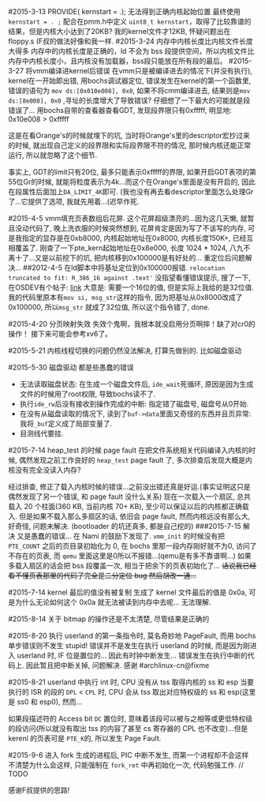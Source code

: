 #2015-3-13 PROVIDE( kernstart = .); 无法得到正确内核起始位置
最终使用`kernstart = . ;` 配合在pmm.h中定义 `uint8_t kernstart`，取得了比较靠谱的结果，但是内核大小达到了20KB? 我的kernel文件才12KB, 怀疑问题出在 floppy.s (F叔的做法好像和我一样.
#2015-3-24 内存中内核长度比内核文件长度大得多
内存中的内核长度是正确的，ld 不会为 bss 段提供空间，所以内核文件比内存中内核长度小，且内核没有加载器，bss段只能放在所有段的最后。
#2015-3-27 将vmm编译进kernel后错误
在vmm只是被编译进去的情况下(并没有执行), kernel在一开始即出错, 用bochs调试器定位, 错误发生在kernel的第一个函数里, 错误的语句为 `mov ds:[0x010e008], 0x0`, 如果不将cmm编译进去, 结果则是`mov ds:[8e008], 0x0` ,寻址的长度增大了导致错误? 仔细想了一下最大的可能就是段错误了...
用bochs自带的查看器查看GDT, 发现段界限只有0xfffff, 明显地: 0x10e008 > 0xfffff

这是在看Orange's的时候就埋下的坑, 当时将Orange's里的descriptor宏抄过来的时候, 就出现自己定义的段界限和实际段界限不符的情况, 那时候内核还能正常运行, 所以就忽略了这个细节.

 事实上, GDT的limit只有20位, 最多只能表示0xfffff的界限, 如果开启GDT表项的第55位Gr的时候, 就能将粒度表示为4k...而这个在Orange's里面是没有开启的, 因此在段属性后面加上`DA_LIMIT_4K`即可.
 (我也没有再去看descriptor里面怎么处理Gr了...它提供了选项, 我就先用着...(迟早作死.

#2015-4-5 vmm填充页表数组后花屏.
这个花屏超级漂亮的...因为这几天懒, 就暂且没动代码了, 晚上洗衣服的时候突然想到, 花屏肯定是因为写了不该写的内存, 可是我指定的显存是在0xb8000, 内核起始地址在0x8000, 内核长度150K+, 已经互相覆盖了. 刚查了一下pte_kern起始地址在0x8e000, 长度 1024 * 1024, 八九不离十了...又是以前挖下的坑, 把内核移到0x100000是有好处的...
重定位后问题解决...
##2012-4-5 在ld脚本中将基址定位到0x100000报错.
`relocation truncated to fit: R_386_16 against .text'`
没指望看懂错误提示, 搜了一下, 在OSDEV有个帖子:
[link](http://forum.osdev.org/viewtopic.php?f=1&t=13848)
大意是: 需要一个16位的值, 但是实际上我给的是32位值.
我的代码里原本有`mov si, msg_str`这样的指令, 因为把基址从0x8000改成了0x100000, 所以`msg_str`
就成了32位值, 所以这个指令错了, done.

#2015-4-20 分页映射失效
失效个鬼啊，我根本就没启用分页啊摔！缺了对cr0的操作！
接下来可能会参考xv6了。

#2015-5-21
内核线程切换的问题仍然没法解决, 打算先做别的.
比如磁盘驱动

#2015-5-30 磁盘驱动
都是些愚蠢的错误
* 无法读取磁盘状态: 在生成一个磁盘文件后, `ide_wait`死循环, 原因是因为生成文件的时候用了root权限, 导致bochs读不了.
* 执行`ide_rw`后没有接收到操作完成的中断: 指定错了磁盘号, 磁盘号从0开始.
* 在没有从磁盘读取的情况下, 读到了`buf->data`里面又奇怪的东西并且页异常:
我将`_buf`定义成了局部变量了.
* 目测线代要挂.

#2015-7-14 heap_test 的时候 page fault
在把文件系统相关代码编译入内核的时候, 偶然发现之前工作良好的 `heap_test` page fault 了, 多次排查后发现大概是内核没有完全没读入内存?

经过排查, 修正了载入内核时候的错误...之前没出错还真是好运.(事实证明这只是偶然发现了另一个错误, 和 page fault 没什么关系)
现在一次载入一个扇区, 总共载入 20 个柱面(360 KB, 当前内核 70+ KB), 至少可以保证以后的内核都正确载入.
但是如果不载入那么多扇区的话, 依旧会 page fault, 然而内核远没有那么大, 好奇怪, 问题未解决.
(bootloader 的坑还真多, 都是自己挖的)
###2015-7-15 解决
又是愚蠢的错误... 在 Nami 的鼓励下发现了. `vmm_init` 的时候没有把 `PTE_COUNT` 之后的页目录初始化为 0, 在 bochs 里那一段内存刚好就不为0, 访问了不存在的页表, 而 `qemu` 里面这里是0所以不报错...(qemu是有多不靠谱啊...) 如果多载入扇区的话会把 bss 段覆盖一次, 相当于把余下的页表初始化了... ~~话说我已经看不懂页表那里的代码了完全是二分定位 bug 然后胡改一通...~~

#2015-7-14 kernel 最后的值没有被复制
生成了 kernel 文件最后的值是 0x0a, 可是为什么无论如何这个 0x0a 就无法被读到内存中去呢...
无法理解.

#2015-8-14 关于 bitmap 的操作还是不太清楚, 尽管结果是正确的

#2015-8-20 执行 userland 的第一条指令时, 莫名奇妙地 PageFault, 而用 bochs 单步错误则不发生
stupid! 错误并不是发生在执行 userland 的时候, 而是因为刚进入 userland 时, IF 位是置位的... 因此有时钟中断发生... 错误发生在执行中断的代码上.
因此暂且把中断关掉, 问题解决. 感谢 #archlinux-cn@fixme

#2015-8-21 userland 中执行 int 时, CPU 没有从 tss 取得内核的 ss 和 esp
当要执行的 ISR 的段的 `DPL` < `CPL` 时, CPU 会从 tss 取出对应特权级的 ss 和 esp(这里是 ss0 和 esp0), 然而...

如果段描述符的 Access bit `DC` 置位时, 意味着该段可以被与之相等或更低特权级的段访问(所以就没有取出 tss 的内容了甚至 cs 寄存器的 CPL 也不改变)...但是 kerenl 的页表可是 `PTE_K`的, 所以发生 Page Fault.

#2015-9-6 进入 fork 生成的进程后, PIC 中断不发生, 而第一个进程却不会这样
不清楚为什么会这样, 只能强制在 `fork_ret` 中再初始化一次, 代码勉强工作.
// TODO

感谢F叔提供的思路!
